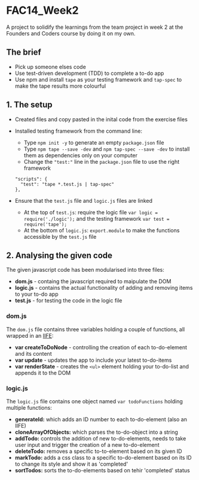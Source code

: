 # FAC14_Week2

A project to solidify the learnings from the team project in week 2 at the Founders and Coders course by doing it on my own.

## The brief
* Pick up someone elses code
* Use test-driven development (TDD) to complete a to-do app
* Use npm and install `tape` as your testing framework and `tap-spec` to make the tape results more colourful 

## 1. The setup
* Created files and copy pasted in the inital code from the exercise files
* Installed testing framework from the command line: 
  - Type `npm init -y` to generate an empty `package.json` file
  - Type `npm tape --save -dev`  and  `npm tap-spec --save -dev` to install them as dependencies only on your computer
  - Change the `"test:"` line in the `package.json` file to use the right framework
  
  ```
  "scripts": {
    "test": "tape *.test.js | tap-spec"
  },
  ```
 * Ensure that the `test.js` file and `logic.js` files are linked
   - At the top of `test.js`: require the logic file `var logic = require('./logic');` and the testing framework `var test = require('tape');`
   - At the bottom of `logic.js`: `export.module` to make the functions accessible by the `test.js` file  
 
## 2. Analysing the given code  
The given javascript code has been modularised into three files: 
* **dom.js** - containg the javascript required to maipulate the DOM
* **logic.js** - contains the actual functionality of adding and removing items to your to-do app
* **test.js** - for testing the code in the logic file

### dom.js 
The `dom.js` file contains three variables holding a couple of functions, all wrapped in an [IIFE](https://developer.mozilla.org/en-US/docs/Glossary/IIFE): 
* **var createToDoNode** - controlling the creation of each to-do-element and its content
* **var update** - updates the app to include your latest to-do-items 
* **var renderState** - creates the `<ul>` element holding your to-do-list and appends it to the DOM

### logic.js
The `logic.js` file contains one object named `var todoFunctions` holding multiple functions: 
* **generateId:** which adds an ID number to each to-do-element (also an IIFE)
* **cloneArrayOfObjects:** which parses the to-do-object into a string
* **addTodo:** controls the addition of new to-do-elements, needs to take user input and trigger the creation of a new to-do-element
* **deleteTodo:** removes a specific to-to-element based on its given ID
* **markTodo:** adds a css class to a specific to-do-element based on its ID to change its style and show it as 'completed'
* **sortTodos:** sorts the to-do-elements based on tehir 'completed' status
